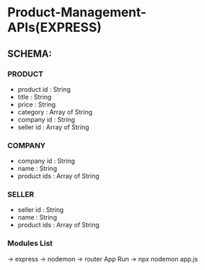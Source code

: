 # Product-Management-APIs(EXPRESS)

## SCHEMA:
### PRODUCT
* product id : String
* title : String
* price : String
* category : Array of String
* company id : String
* seller id : Array of String
### COMPANY
* company id : String
* name : String
* product ids : Array of String
### SELLER
* seller id : String
* name : String
* product ids : Array of String
### Modules List
-> express
-> nodemon
-> router
App Run
-> npx nodemon app.js
 
